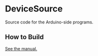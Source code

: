 # DeviceSource

Source code for the Arduino-side programs.

## How to Build

[See the manual.](../..//Documentation/HowToUse.md#building-the-hex-files)
